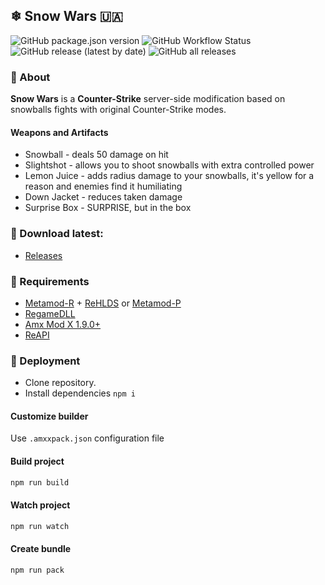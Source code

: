 ## ❄ Snow Wars 🇺🇦
![GitHub package.json version](https://img.shields.io/github/package-json/v/hedgefog/cs-snow-wars)
![GitHub Workflow Status](https://img.shields.io/github/workflow/status/hedgefog/cs-snow-wars/CI)
![GitHub release (latest by date)](https://img.shields.io/github/v/release/hedgefog/cs-snow-wars)
![GitHub all releases](https://img.shields.io/github/downloads/hedgefog/cs-snow-wars/total)

### 📄 About

__Snow Wars__ is a __Counter-Strike__ server-side modification based on snowballs fights with original Counter-Strike modes.

#### Weapons and Artifacts

- Snowball - deals 50 damage on hit
- Slightshot - allows you to shoot snowballs with extra controlled power
- Lemon Juice - adds radius damage to your snowballs, it's yellow for a reason and enemies find it humiliating
- Down Jacket - reduces taken damage
- Surprise Box - SURPRISE, but in the box

### 🔽 Download latest:
- [Releases](../../releases)

### 🔄 Requirements
- [Metamod-R](https://github.com/theAsmodai/metamod-r) + [ReHLDS](https://github.com/dreamstalker/rehlds) or [Metamod-P](https://github.com/Bots-United/metamod-p)
- [RegameDLL](https://github.com/s1lentq/ReGameDLL_CS)
- [Amx Mod X 1.9.0+](https://www.amxmodx.org/downloads-new.php)
- [ReAPI](https://github.com/s1lentq/reapi)

### 🔧 Deployment
- Clone repository.
- Install dependencies `npm i`

#### Customize builder
Use `.amxxpack.json` configuration file

#### Build project

```bash
npm run build
```

#### Watch project

```bash
npm run watch
```

#### Create bundle

```bash
npm run pack
```
